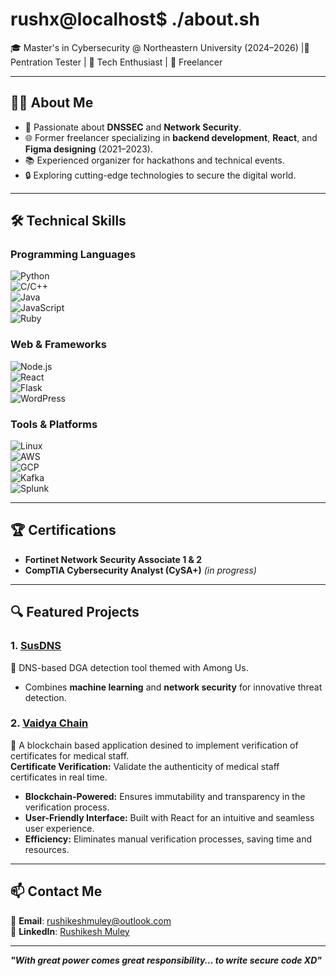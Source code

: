 # **rushx@localhost$ ./about.sh**  
🎓 Master's in Cybersecurity @ Northeastern University (2024–2026) |🪼Pentration Tester | 🌟 Tech Enthusiast | 💼 Freelancer  

---

## 👨‍💻 **About Me**  
- 🌟 Passionate about **DNSSEC** and **Network Security**.  
- 🌐 Former freelancer specializing in **backend development**, **React**, and **Figma designing** (2021–2023).  
- 📚 Experienced organizer for hackathons and technical events.  
- 🔒 Exploring cutting-edge technologies to secure the digital world.

---

## 🛠️ **Technical Skills**  
### Programming Languages  
![Python](https://img.shields.io/badge/-Python-3776AB?logo=python&logoColor=white)  
![C/C++](https://img.shields.io/badge/-C%2FC++-00599C?logo=cplusplus&logoColor=white)  
![Java](https://img.shields.io/badge/-Java-007396?logo=java&logoColor=white)  
![JavaScript](https://img.shields.io/badge/-JavaScript-F7DF1E?logo=javascript&logoColor=black)  
![Ruby](https://img.shields.io/badge/-Ruby-CC342D?logo=ruby&logoColor=white)  

### Web & Frameworks  
![Node.js](https://img.shields.io/badge/-Node.js-339933?logo=node.js&logoColor=white)  
![React](https://img.shields.io/badge/-React-61DAFB?logo=react&logoColor=black)  
![Flask](https://img.shields.io/badge/-Flask-000000?logo=flask&logoColor=white)  
![WordPress](https://img.shields.io/badge/-WordPress-21759B?logo=wordpress&logoColor=white)  

### Tools & Platforms  
![Linux](https://img.shields.io/badge/-Linux-FCC624?logo=linux&logoColor=black)  
![AWS](https://img.shields.io/badge/-AWS-FF9900?logo=amazonaws&logoColor=white)  
![GCP](https://img.shields.io/badge/-GCP-4285F4?logo=googlecloud&logoColor=white)  
![Kafka](https://img.shields.io/badge/-Kafka-231F20?logo=apachekafka&logoColor=white)  
![Splunk](https://img.shields.io/badge/-Splunk-000000?logo=splunk&logoColor=white)  

---

## 🏆 **Certifications**  
- **Fortinet Network Security Associate 1 & 2**  
- **CompTIA Cybersecurity Analyst (CySA+)** *(in progress)*  

---

## 🔍 **Featured Projects**  
### 1. **[SusDNS](https://github.com/your-susdns-repo)**  
🚀 DNS-based DGA detection tool themed with Among Us.  
- Combines **machine learning** and **network security** for innovative threat detection.  

### 2. **[Vaidya Chain](https://github.com/your-susdns-repo)**  
📜 A blockchain based application desined to implement verification of certificates for medical staff.  
**Certificate Verification:** Validate the authenticity of medical staff certificates in real time.  
- **Blockchain-Powered:** Ensures immutability and transparency in the verification process.  
- **User-Friendly Interface:** Built with React for an intuitive and seamless user experience.    
- **Efficiency:** Eliminates manual verification processes, saving time and resources. 

---

## 📫 **Contact Me**  
📧 **Email**: [rushikeshmuley@outlook.com](mailto:rushikeshmuley@outlook.com)  
💼 **LinkedIn**: [Rushikesh Muley](https://www.linkedin.com/in/muleyrushikesh/)  

---

**_"With great power comes great responsibility... to write secure code XD"_**  
